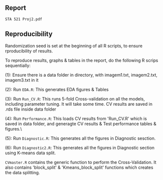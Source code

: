 ## Report
`STA 521 Proj2.pdf` 

## Reproducibility
Randomization seed is set at the beginning of all R scripts, to ensure rproducibility of results.

To reproduce results, graphs & tables in the report, do the following R scrips sequentially:

(1): Ensure there is a data folder in directory, with imagem1.txt, imagem2.txt, imagem3.txt in it

(2): Run `EDA.R`: This generates EDA figures & Tables 

(3): Run `Run_CV.R`: This runs 5-fold Cross-validation on all the models, including parameter tuning. It will take some time. CV results are saved in .rds
file inside data folder

(4): Run `Performance.R`: This loads CV results from 'Run_CV.R' which is saved in data folder, and generagte CV results & Test performance tables & figures.\

(5): Run `Diagnostic.R`: This generates all the figures in Diagnostic sesction.

(6): Run `Diagnostic2.R`: This generates all the figures in Diagnostic section using K-means data split.

`CVmaster.R` contains the generic function to perform the Cross-Validation. It also contains 'block_split' & 'Kmeans_block_split' functions which
creates the data splitting.
